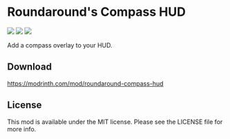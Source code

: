 # Roundaround's Compass HUD

<img src="https://img.shields.io/badge/Loader-Fabric-%23313e51?style=for-the-badge"/>
<img src="https://img.shields.io/badge/MC-1.19-%23313e51?style=for-the-badge"/>
<img src="https://img.shields.io/badge/Side-Client-%23313e51?style=for-the-badge"/>

Add a compass overlay to your HUD.

## Download

https://modrinth.com/mod/roundaround-compass-hud

## License

This mod is available under the MIT license. Please see the LICENSE file for more info.
